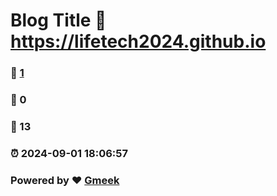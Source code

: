 # Blog Title :link: https://lifetech2024.github.io 
### :page_facing_up: [1](https://lifetech2024.github.io/tag.html) 
### :speech_balloon: 0 
### :hibiscus: 13 
### :alarm_clock: 2024-09-01 18:06:57 
### Powered by :heart: [Gmeek](https://github.com/Meekdai/Gmeek)
